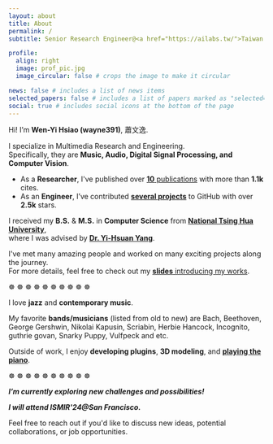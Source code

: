```yaml
---
layout: about
title: About
permalink: /
subtitle: Senior Research Engineer@<a href="https://ailabs.tw/">Taiwan AILabs</a>

profile:
  align: right
  image: prof_pic.jpg
  image_circular: false # crops the image to make it circular

news: false # includes a list of news items
selected_papers: false # includes a list of papers marked as "selected={true}"
social: true # includes social icons at the bottom of the page
---
```


Hi! I’m **Wen-Yi Hsiao (wayne391)**, 蕭文逸.

I specialize in Multimedia Research and Engineering.   
Specifically, they are **Music, Audio, Digital Signal Processing, and Computer Vision**.    
* As a **Researcher**, I've published over [**10** publications]() with more than **1.1k** cites.  
* As an **Engineer**, I’ve contributed [**several projects**]() to GitHub with over **2.5k** stars.  

I received my **B.S.** & **M.S.** in **Computer Science** from **[National Tsing Hua University](https://www.nthu.edu.tw/)**,   
where I was advised by **[Dr. Yi-Hsuan Yang](https://affige.github.io/)**.     

I've met many amazing people and worked on many exciting projects along the journey.   
For more details, feel free to check out my [**slides** introducing my works](https://docs.google.com/presentation/d/1yQgeV4nE4nXBTuv4hxB11M_98OYn6chD7o9HGma7WAE/edit?usp=sharing).

☸ ☸ ☸ ☸ ☸ ☸ ☸ ☸ ☸ ☸ 
<br/>

I love **jazz** and **contemporary music**.   

My favorite **bands/musicians** (listed from old to new) are Bach, Beethoven, George Gershwin, Nikolai Kapusin, Scriabin, Herbie Hancock, Incognito, guthrie govan, Snarky Puppy, Vulfpeck and etc.

Outside of work, I enjoy **developing plugins**, **3D modeling**, and **[playing the piano]()**.  

☸ ☸ ☸ ☸ ☸ ☸ ☸ ☸ ☸ ☸ 
<br/>

***I’m currently exploring new challenges and possibilities!***   

***I will attend ISMIR'24@San Francisco.***   

Feel free to reach out if you'd like to discuss new ideas, potential collaborations, or job opportunities.


<br/>
<br/>
<br/>